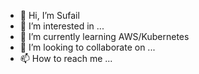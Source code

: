 - 👋 Hi, I’m Sufail
- 👀 I’m interested in ...
- 🌱 I’m currently learning AWS/Kubernetes
- 💞️ I’m looking to collaborate on ...
- 📫 How to reach me ...

<!---
sufail007/sufail007 is a ✨ special ✨ repository because its `README.md` (this file) appears on your GitHub profile.
You can click the Preview link to take a look at your changes.
--->
